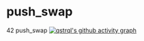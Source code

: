 # push_swap
42 push_swap
[![qstrql's github activity graph](https://activity-graph.herokuapp.com/graph?username=qstrql)](https://github.com/ashutosh00710/github-readme-activity-graph)
